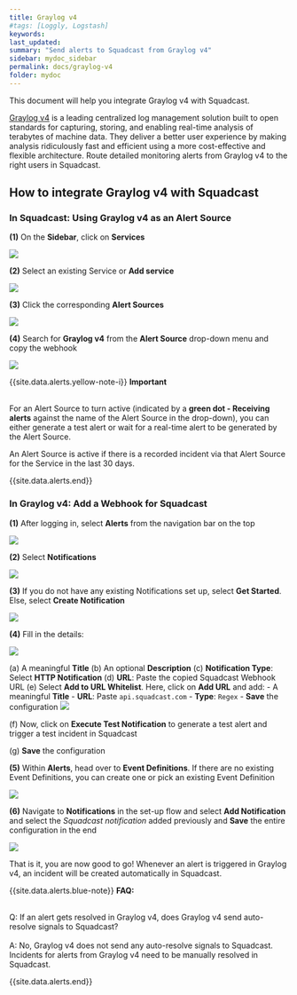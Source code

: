 ```yaml
---
title: Graylog v4
#tags: [Loggly, Logstash]
keywords: 
last_updated: 
summary: "Send alerts to Squadcast from Graylog v4"
sidebar: mydoc_sidebar
permalink: docs/graylog-v4
folder: mydoc
---
```


This document will help you integrate Graylog v4 with Squadcast.
 
[Graylog v4](https://www.graylog.org/products/latestversion) is a leading centralized log management solution built to open standards for capturing, storing, and enabling real-time analysis of terabytes of machine data. They deliver a better user experience by making analysis ridiculously fast and efficient using a more cost-effective and flexible architecture.
Route detailed monitoring alerts from Graylog v4 to the right users in Squadcast.

## How to integrate Graylog v4 with Squadcast

### In Squadcast: Using Graylog v4 as an Alert Source

**(1)** On the **Sidebar**, click on **Services**

![](images/integration_1-1.png)

**(2)** Select an existing Service or **Add service** 

![](images/integration_1-2.png)

**(3)** Click the corresponding **Alert Sources**

![](images/integration_1.png)

**(4)** Search for **Graylog v4** from  the **Alert Source** drop-down menu and copy the webhook 

![](images/graylog-v4-1.png)

{{site.data.alerts.yellow-note-i}}
<b>Important</b><br/><br/>
<p>For an Alert Source to turn active (indicated by a <b>green dot - Receiving alerts</b> against the name of the Alert Source in the drop-down), you can either generate a test alert or wait for a real-time alert to be generated by the Alert Source.</p>
<p>An Alert Source is active if there is a recorded incident via that Alert Source for the Service in the last 30 days.</p>
{{site.data.alerts.end}}

### In Graylog v4: Add a Webhook for Squadcast

**(1)** After logging in, select **Alerts** from the navigation bar on the top

![](images/graylog-v4-2.png)

**(2)** Select **Notifications**

![](images/graylog-v4-3.png)

**(3)** If you do not have any existing Notifications set up, select **Get Started**. Else, select **Create Notification** 

![](images/graylog-v4-4.png)

**(4)** Fill in the details:

![](images/graylog-v4-5.png)

(a) A meaningful **Title**
(b) An optional **Description**
(c) **Notification Type**: Select **HTTP Notification**
(d) **URL**: Paste the copied Squadcast Webhook URL
(e) Select **Add to URL Whitelist**. Here, click on **Add URL** and add:
    - A meaningful **Title**
    - **URL**: Paste `api.squadcast.com`
    - **Type**: `Regex`
    - **Save** the configuration
![](images/graylog-v4-6.png)

(f) Now, click on **Execute Test Notification** to generate a test alert and trigger a test incident in Squadcast

(g) **Save** the configuration

**(5)** Within **Alerts**, head over to **Event Definitions**. If there are no existing Event Definitions, you can create one or pick an existing Event Definition

![](images/graylog-v4-7.png)

**(6)** Navigate to **Notifications** in the set-up flow and select **Add Notification** and select the *Squadcast notification* added previously and **Save** the entire configuration in the end

![](images/graylog-v4-8.png)

That is it, you are now good to go! Whenever an alert is triggered in Graylog v4, an incident will be created automatically in Squadcast.

{{site.data.alerts.blue-note}}
<b>FAQ:</b>
<br/><br/><p>Q: If an alert gets resolved in Graylog v4, does Graylog v4 send auto-resolve signals to Squadcast?<br/><br/>A: No, Graylog v4 does not send any auto-resolve signals to Squadcast. Incidents for alerts from Graylog v4 need to be manually resolved in Squadcast.</p>
{{site.data.alerts.end}}